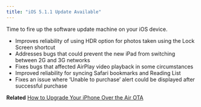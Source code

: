 ```yaml
---
title: "iOS 5.1.1 Update Available"
---
```

<p>Time to fire up the software update machine on your iOS device.</p>
<ul>
<li>Improves reliability of using HDR option for photos taken using the Lock Screen shortcut</li>
<li>Addresses bugs that could prevent the new iPad from switching between 2G and 3G networks</li>
<li>Fixes bugs that affected AirPlay video playback in some circumstances</li>
<li>Improved reliability for syncing Safari bookmarks and Reading List</li>
<li>Fixes an issue where ‘Unable to purchase’ alert could be displayed after successful purchase</li>
</ul>
<p><strong>Related</strong> <a href="https://chrisenns.com/2011/11/how-to-upgrade-your-iphone-over-the-air-ota/">How to Upgrade Your iPhone Over the Air OTA</a></p>
